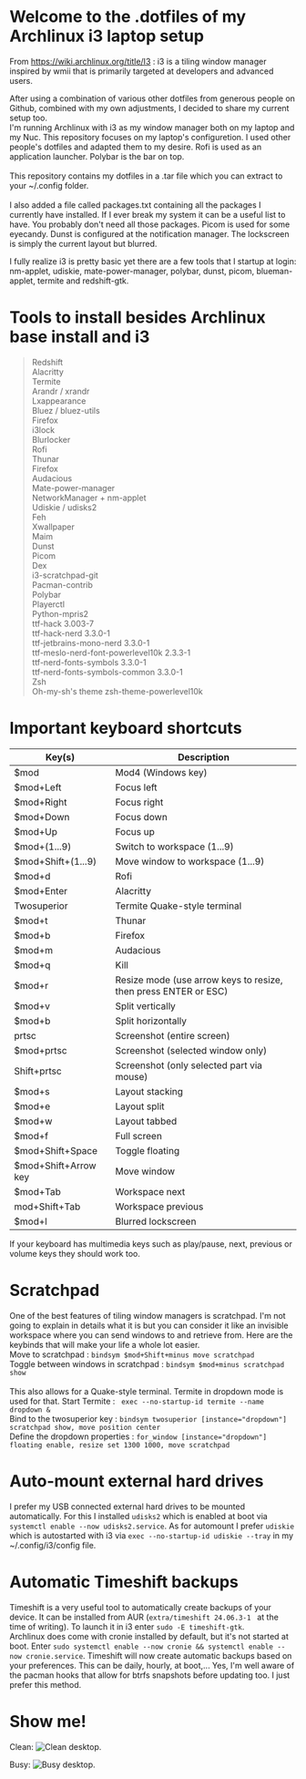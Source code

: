 # Welcome to the .dotfiles of my Archlinux i3 laptop setup

From https://wiki.archlinux.org/title/I3 : i3 is a tiling window manager inspired by wmii that is primarily targeted at developers and advanced users. 

After using a combination of various other dotfiles from generous people on Github, combined with my own adjustments, I decided to share my current setup too.<BR />
I'm running Archlinux with i3 as my window manager both on my laptop and my Nuc.  This repository focuses on my laptop's configuretion. I used other people's dotfiles and adapted them to my desire.  Rofi is used as an application launcher.  Polybar is the bar on top.<BR />
<BR />
This repository contains my dotfiles in a .tar file which you can extract to your ~/.config folder.<BR />
<BR />
I also added a file called packages.txt containing all the packages I currently have installed.  If I ever break my system it can be a useful list to have.  You probably don't need all those packages.  Picom is used for some eyecandy.  Dunst is configured at the notification manager.  The lockscreen is simply the current layout but blurred.

I fully realize i3 is pretty basic yet there are a few tools that I startup at login: nm-applet, udiskie, mate-power-manager, polybar, dunst, picom, blueman-applet, termite and redshift-gtk.

# Tools to install besides Archlinux base install and i3

> Redshift<BR>
> Alacritty<BR>
> Termite<BR>
> Arandr / xrandr<BR>
> Lxappearance<BR>
> Bluez / bluez-utils<BR>
> Firefox<BR>
> i3lock<BR>
> Blurlocker<BR>
> Rofi<BR>
> Thunar<BR>
> Firefox<BR>
> Audacious<BR>
> Mate-power-manager<BR>
> NetworkManager + nm-applet<BR>
> Udiskie / udisks2<BR>
> Feh<BR>
> Xwallpaper<BR>
> Maim<BR>
> Dunst<BR>
> Picom<BR>
> Dex<BR>
> i3-scratchpad-git<BR>
> Pacman-contrib<BR>
> Polybar<BR>
> Playerctl<BR>
> Python-mpris2<BR>
> ttf-hack 3.003-7<BR>
> ttf-hack-nerd 3.3.0-1<BR>
> ttf-jetbrains-mono-nerd 3.3.0-1<BR>
> ttf-meslo-nerd-font-powerlevel10k 2.3.3-1<BR>
> ttf-nerd-fonts-symbols 3.3.0-1<BR>
> ttf-nerd-fonts-symbols-common 3.3.0-1<BR>
> Zsh<BR>
> Oh-my-sh's theme zsh-theme-powerlevel10k<BR> 

# Important keyboard shortcuts

| Key(s) | Description |
| --- | --- |
| $mod | Mod4 (Windows key) |
| $mod+Left | Focus left |
| $mod+Right | Focus right |
| $mod+Down | Focus down |
| $mod+Up | Focus up |
| $mod+(1...9) | Switch to workspace (1...9) |
| $mod+Shift+(1...9) | Move window to workspace (1...9) |
| $mod+d | Rofi |
| $mod+Enter | Alacritty |
| Twosuperior | Termite Quake-style terminal |
| $mod+t | Thunar |
| $mod+b | Firefox |
| $mod+m | Audacious |
| $mod+q | Kill |
| $mod+r | Resize mode (use arrow keys to resize, then press ENTER or ESC) |
| $mod+v | Split vertically |
| $mod+b | Split horizontally | 
| prtsc | Screenshot (entire screen) |
| $mod+prtsc | Screenshot (selected window only) |
| Shift+prtsc | Screenshot (only selected part via mouse) |
| $mod+s | Layout stacking |
| $mod+e | Layout split |
| $mod+w | Layout tabbed |
| $mod+f | Full screen |
| $mod+Shift+Space | Toggle floating |
| $mod+Shift+Arrow key | Move window |
| $mod+Tab | Workspace next |
| mod+Shift+Tab | Workspace previous |
| $mod+l | Blurred lockscreen |


If your keyboard has multimedia keys such as play/pause, next, previous or volume keys they should work too.


# Scratchpad
One of the best features of tiling window managers is scratchpad.  I'm not going to explain in details what it is but you can consider it like an invisible workspace where you can send windows to and retrieve from.  Here are the keybinds that will make your life a whole lot easier.<BR />
Move to scratchpad : ```bindsym $mod+Shift+minus move scratchpad```<BR />
Toggle between windows in scratchpad : ```bindsym $mod+minus scratchpad show```<BR />
<BR>
This also allows for a Quake-style terminal.  Termite in dropdown mode is used for that.
Start Termite : ``` exec --no-startup-id termite --name dropdown &```<BR />
Bind to the twosuperior key : ``` bindsym twosuperior [instance="dropdown"] scratchpad show, move position center ```<BR />
Define the dropdown properties : ```for_window [instance="dropdown"] floating enable, resize set 1300 1000, move scratchpad ```<BR />


# Auto-mount external hard drives
I prefer my USB connected external hard drives to be mounted automatically.  For this I installed ```udisks2``` which is enabled at boot via ```systemctl enable --now udisks2.service```.  As for automount I prefer ```udiskie``` which is autostarted with i3 via ```exec --no-startup-id udiskie --tray``` in my ~/.config/i3/config file.

# Automatic Timeshift backups
Timeshift is a very useful tool to automatically create backups of your device.   It can be installed from AUR (```extra/timeshift 24.06.3-1 ``` at the time of writing).  To launch it in i3 enter ```sudo -E timeshift-gtk```. <BR />
Archlinux does come with cronie installed by default, but it's not started at boot.  Enter ```sudo systemctl enable --now cronie && systemctl enable --now cronie.service```.  Timeshift will now create automatic backups based on your preferences.  This can be daily, hourly, at boot,...  Yes, I'm well aware of the pacman hooks that allow for btrfs snapshots before updating too.  I just prefer this method.<BR />

# Show me!
Clean:
![Clean desktop.](https://github.com/himselfish/i3-dotfiles/blob/main/clean.png)

Busy:
![Busy desktop.](https://github.com/himselfish/i3-dotfiles/blob/main/fake_busy.png)

